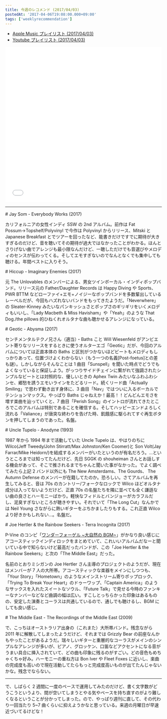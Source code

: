 ```yaml
---
title: 今週のレコメンド (2017/04/03)
postedAt: '2017-04-06T19:08:00.000+09:00'
tags: ['weeklyrecommendation']
---
```


- [Apple Music プレイリスト (2017/04/03)](https://itunes.apple.com/jp/playlist/%E4%BB%8A%E9%80%B1%E3%81%AE%E3%83%AC%E3%82%B3%E3%83%A1%E3%83%B3%E3%83%89-2017-04-03/idpl.132e352273b945f68098f607fad1e843)
- [Youtube プレイリスト (2017/04/03)](https://www.youtube.com/playlist?list=PLegnWsUgQayfBZXctnTf2dSrkWgpcVOom)
<iframe src="//tools.applemusic.com/embed/v1/playlist/pl.132e352273b945f68098f607fad1e843?country=jp" height="500px" width="100%" frameborder="0"></iframe>

---

\# Jay Som - Everybody Works (2017)

カリフォルニアの女性インディ SSW の 2nd アルバム。前作は Fat Possum→Topshelf/Polyvinyl で今作は Polyvinyl からリリース、Mitski と Japanese Breakfast とでツアーを回ったなど、能書きだけですでに期待が大きすぎるのだけど、音を聴いてその期待が過大ではなかったことがわかる。ほんとさりげない曲でアレンジも最小限なんだけど、一聴しただけでも音選びやメロディのセンスが伝わってくる。そしてエモすぎないのでなんとなくでも集中しても聴ける。年間ベストに入りそう。

\# Hiccup - Imaginary Enemies (2017)

元 The Unlovables のメンバーによる、男女ツインボーカル・インディポップバンド。リリース元の Father/Daughter Records は Happy Diving や Sports、PWR BTTM などローファイ+エモ+ノイジーなポップバンドを多数輩出しているレーベルだが、今回もハズれないバンドをもってきたようだ。「Neverwhere」の Sleater-Kinney みたいなパンキッシュさとポップさのギリギリをいくメロディもいいし、「Lady Macbeth & Miss Havisham」や「Yeah」のような That Dog./the pillows 的ひねくれオルタナな曲も聴かせるアレンジになっている。

\# Geotic - Abysma (2017)

センチメンタルテクノ兄さん（適当）・Baths こと Will Wiesenfeld がアンビエント寄りなリリースをするときに使うオルターエゴ「Geotic」だが、今回のアルバムについては正直本体の Baths と区別がつかないほどビートもメロディもしっかりあって、位置づけよくわからない（もう一つの名義\[Post-foetus\]との差も謎）。しかしながらそんなことは 1 曲目「Sunspell」を聞いた時点でどうでもよくなっていると保証しよう。がっつりサイドチェインに繋がれて強調されたシンプルなビートとは対照的な、優しいときの Aphex Twin みたいなふわふわシンセ、郷愁を誘うエモいラインをたどるリード。続くリード曲「Actually Smiling」で思わず動き出す身体に、3 曲目「Nav」ではついに入るボーカルでテンションマックス。やっぱり Baths じゃねえか！最高！！どんどんエモさを増す楽曲を辿っていくと、7 曲目「Perish Song」のイントロが流れてきたところでこのアルバムは特別であることを確信する。そしてハッピーエンドよろしく流れる「Valiance」が唐突な終わりを告げた時、飢餓感に駆られてすぐ再生ボタンを押してしまうのであった。名盤。

\# Uncle Tupelo - Anodyne (1993)

1987 年から 1994 年まで活動していた Uncle Tupelo は、やはりのちに Wilco(Jeff Tweedy/John Stirratt/Max Johnston/Ken Coomer)と Son Volt(Jay Farrar/Mike Heidorn/)を結成するメンバーがいたというのが有名だろう。…というところまでは知ってたんだけど、先日 SGGK の shouheiman さんとお話しする機会があって、そこで推されるまでちゃんと聞いた事がなかった。でよく調べてみたら上記 2 バンド以外にも The New Amsterdams、The Gourds、 The Autumn Defense のメンバーが在籍してたのか。恐ろしい。さてアルバムを再生してみると、音は 70s のカントリー/フォークなロックで Wilco ほどオルタナ成分は入ってないようだけど、正直 70s の名盤たちを隣に並べても全く謙遜ない曲の良さとハーモニーばかり。軽快なフィドルとバンジョーがカラフルだし、泥臭すぎないところが聴きやすい。それでいて「The Long Cut」なんかでは Neil Young さながらに熱いギターをぶちかましたりもする。これ正直 Wilco より好きかもしれない…。名盤だ。

\# Joe Hertler & the Rainbow Seekers - Terra Incognita (2017)

P-Vine のコンピ「[ワンダーフォーゲル \~大自然の BGM\~](https://itun.es/jp/6MqWq)」がかなり良い感じにアコースティックインディロックをまとめていて、これいいアルバムだなーと聞いている中で知らないけど最高だったバンドが、この「Joe Hertler & the Rainbow Seekers」と次の「The Middle East」だった。

名前のとおりミシガンの Joe Hertler さん主導のプロジェクトのようだが、現在はメンバーが 7 人の大所帯。アコースティックな楽器をメインにしつつも、「Your Story」「Hometown」のようなメインストリーム寄りポップロック、「Trying To Break Your Heart」のドゥーワップ、「Captain America」のようなサックスを入れたスイートなソウル、「Future Talk」で見せる今時のファンキーなナンバーなどなど曲調の幅は広い。すこしとっちらかった印象はあるものの、安定した演奏とコーラスは共通しているので、通しでも聴けるし、BGM にしても良い感じ。

\# The Middle East - The Recordings of the Middle East (2009)

で、こっちはオーストラリア出身の（これまた）大所帯バンド。残念ながら 2011 年に解散してしまったようだけど、それまでは Grizzly Bear の前座なんかもやったことがあるようだ。瑞々しいギターと重層的なコーラスがメインのシンプルなアレンジが多いが、ピアノ、グロッケン、口笛などアクセントになる音がうまい具合に挿入されていて、どの曲も印象に残るのがすごい。どの音色もめちゃくちゃ好み。ハーモニーの重ね方は Bon Iver や Fleet Foxes に近いし、楽曲の完成度も高いので現在活動してたらもっと完成度高いものが出てたんじゃないかな。残念でならない。

---

で、しばらく 2 週間に一度のペースで運用してみたのだけど、書く文字数がどうこうというより、間が空いてしまうとやる気やペースを持ち直すのがより難しくなるということが分かってしまった。ので、やっぱり週刊に直して、その代わり一回当たり 5\~7 曲くらいに抑えようかなと思っている。来週の月曜日が早速近づいてるけどな！
